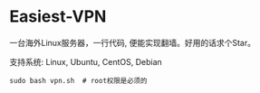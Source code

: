 # Easiest-VPN
一台海外Linux服务器，一行代码,  便能实现翻墙。好用的话求个Star。

支持系统: Linux, Ubuntu, CentOS, Debian

```
sudo bash vpn.sh  # root权限是必须的
```
